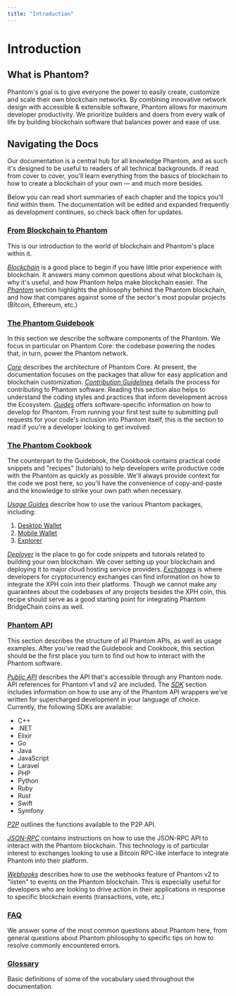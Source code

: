 ```yaml
---
title: "Introduction"
---
```


# Introduction

## What is Phantom?

Phantom's goal is to give everyone the power to easily create, customize and scale their own blockchain networks. By combining innovative network design with accessible & extensible software, Phantom allows for maximum developer productivity. We prioritize builders and doers from every walk of life by building blockchain software that balances power and ease of use.

## Navigating the Docs

Our documentation is a central hub for all knowledge Phantom, and as such it's designed to be useful to readers of all technical backgrounds. If read from cover to cover, you'll learn everything from the basics of blockchain to how to create a blockchain of your own — and much more besides.

Below you can read short summaries of each chapter and the topics you'll find within them. The documentation will be edited and expanded frequently as development continues, so check back often for updates.

### [From Blockchain to Phantom](/introduction/)

This is our introduction to the world of blockchain and Phantom's place within it. 

[*Blockchain*](/introduction/blockchain/) is a good place to begin if you have little prior experience with blockchain. It answers many common questions about what blockchain is, why it's useful, and how Phantom helps make blockchain easier.
The [*Phantom*](/introduction/ark/) section highlights the philosophy behind the Phantom blockchain, and how that compares against some of the sector's most popular projects (Bitcoin, Ethereum, etc.)

### [The Phantom Guidebook](/guidebook/)

In this section we describe the software components of the Phantom. We focus in particular on Phantom Core: the codebase powering the nodes that, in turn, power the Phantom network.

[*Core*](/guidebook/core/) describes the architecture of Phantom Core. At present, the documentation focuses on the packages that allow for easy application and blockchain customization.
[*Contribution Guidelines*](/guidebook/contribution-guidelines/) details the process for contributing to Phantom software. Reading this section also helps to understand the coding styles and practices that inform development across the Ecosystem.
[*Guides*](/guidebook/guides/) offers software-specific information on how to develop for Phantom. From running your first test suite to submitting pull requests for your code's inclusion into Phantom itself, this is the section to read if you're a developer looking to get involved.

### [The Phantom Cookbook](/cookbook/)

The counterpart to the Guidebook, the Cookbook contains practical code snippets and "recipes" (tutorials) to help developers write productive code with the Phantom as quickly as possible. We'll always provide context for the code we post here, so you'll have the convenience of copy-and-paste and the knowledge to strike your own path when necessary.

[*Usage Guides*](/cookbook/usage-guides/) describe how to use the various Phantom packages, including:
1. [Desktop Wallet](/cookbook/usage-guides/how-to-use-ark-desktop-wallet)
2. [Mobile Wallet](/cookbook/usage-guides/how-to-u)
3. [Explorer](/cookbook/usage-guides/how-to-use-ark-explorer)

[*Deployer*](/cookbook/deployer/) is the place to go for code snippets and tutorials related to building your own blockchain. We cover setting up your blockchain and deploying it to major cloud hosting service providers.
[*Exchanges*](/cookbook/exchanges/) is where developers for cryptocurrency exchanges can find information on how to integrate the XPH coin into their platforms. Though we cannot make any guarantees about the codebases of any projects besides the XPH coin, this recipe should serve as a good starting point for integrating Phantom BridgeChain coins as well.

### [Phantom API](/api/)

This section describes the structure of all Phantom APIs, as well as usage examples. After you've read the Guidebook and Cookbook, this section should be the first place you turn to find out how to interact with the Phantom software.

[*Public API*](/api/public/) describes the API that's accessible through any Phantom node. API references for Phantom v1 and v2 are included.
The [*SDK*](/api/sdk/) section includes information on how to use any of the Phantom API wrappers we've written for supercharged development in your language of choice. Currently, the following SDKs are available:
  - C++
  - .NET
  - Elixir
  - Go
  - Java
  - JavaScript
  - Laravel
  - PHP
  - Python
  - Ruby
  - Rust
  - Swift
  - Symfony

[*P2P*](/api/p2p/) outlines the functions available to the P2P API.

[*JSON-RPC*](/api/json-rpc/) contains instructions on how to use the JSON-RPC API to interact with the Phantom blockchain. This technology is of particular interest to exchanges looking to use a Bitcoin RPC-like interface to integrate Phantom into their platform.

[*Webhooks*](/api/webhooks/) describes how to use the webhooks feature of Phantom v2 to "listen" to events on the Phantom blockchain. This is especially useful for developers who are looking to drive action in their applications in response to specific blockchain events (transactions, vote, etc.)

### [FAQ](/faq/)

We answer some of the most common questions about Phantom here, from general questions about Phantom philosophy to specific tips on how to resolve commonly encountered errors.

### [Glossary](/glossary/)

Basic definitions of some of the vocabulary used throughout the documentation.
